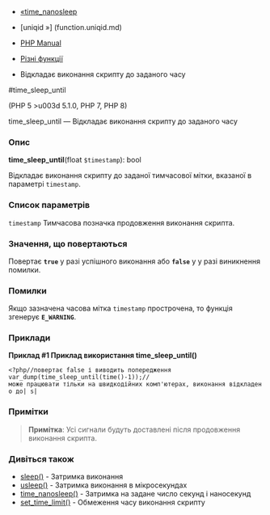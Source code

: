 - [«time_nanosleep](function.time-nanosleep.md)
- [uniqid »] (function.uniqid.md)

- [PHP Manual](index.md)
- [Різні функції](ref.misc.md)
- Відкладає виконання скрипту до заданого часу

#time_sleep_until

(PHP 5 \>u003d 5.1.0, PHP 7, PHP 8)

time_sleep_until — Відкладає виконання скрипту до заданого часу

### Опис

**time_sleep_until**(float `$timestamp`): bool

Відкладає виконання скрипту до заданої тимчасової мітки, вказаної в
параметрі `timestamp`.

### Список параметрів

`timestamp`
Тимчасова позначка продовження виконання скрипта.

### Значення, що повертаються

Повертає **`true`** у разі успішного виконання або **`false`** у
у разі виникнення помилки.

### Помилки

Якщо зазначена часова мітка `timestamp` прострочена, то функція
згенерує **`E_WARNING`**.

### Приклади

**Приклад #1 Приклад використання **time_sleep_until()****

`<?php//повертає false і виводить попередження var_dump(time_sleep_until(time()-1));//може працювати тільки на швидкодійних комп'ютерах, виконання відкладено до| s| `

### Примітки

> **Примітка**: Усі сигнали будуть доставлені після продовження
> виконання скрипта.

### Дивіться також

- [sleep()](function.sleep.md) - Затримка виконання
- [usleep()](function.usleep.md) - Затримка виконання в
мікросекундах
- [time_nanosleep()](function.time-nanosleep.md) - Затримка на
задане число секунд і наносекунд
- [set_time_limit()](function.set-time-limit.md) - Обмеження
часу виконання скрипту
